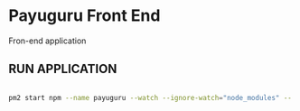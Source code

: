 # Payuguru Front End

Fron-end application

## RUN APPLICATION

```bash

pm2 start npm --name payuguru --watch --ignore-watch="node_modules" -- -e .env start
```